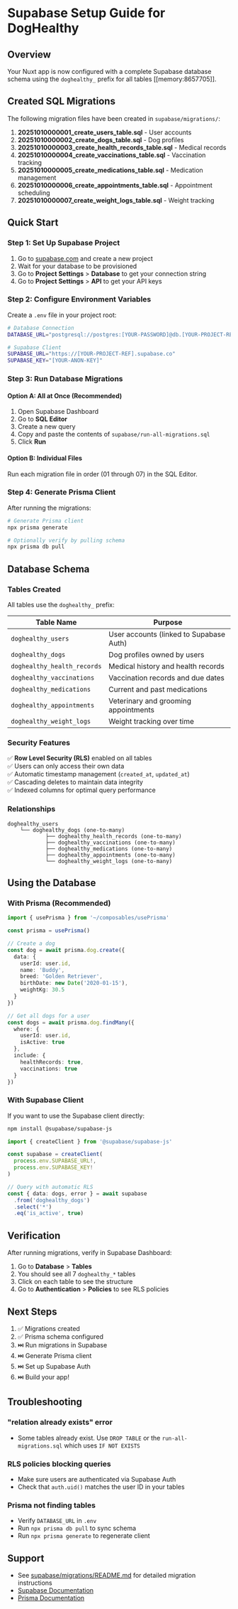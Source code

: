 # Supabase Setup Guide for DogHealthy

## Overview

Your Nuxt app is now configured with a complete Supabase database schema using the `doghealthy_` prefix for all tables [[memory:8657705]].

## Created SQL Migrations

The following migration files have been created in `supabase/migrations/`:

1. **20251010000001_create_users_table.sql** - User accounts
2. **20251010000002_create_dogs_table.sql** - Dog profiles
3. **20251010000003_create_health_records_table.sql** - Medical records
4. **20251010000004_create_vaccinations_table.sql** - Vaccination tracking
5. **20251010000005_create_medications_table.sql** - Medication management
6. **20251010000006_create_appointments_table.sql** - Appointment scheduling
7. **20251010000007_create_weight_logs_table.sql** - Weight tracking

## Quick Start

### Step 1: Set Up Supabase Project

1. Go to [supabase.com](https://supabase.com) and create a new project
2. Wait for your database to be provisioned
3. Go to **Project Settings** > **Database** to get your connection string
4. Go to **Project Settings** > **API** to get your API keys

### Step 2: Configure Environment Variables

Create a `.env` file in your project root:

```bash
# Database Connection
DATABASE_URL="postgresql://postgres:[YOUR-PASSWORD]@db.[YOUR-PROJECT-REF].supabase.co:5432/postgres"

# Supabase Client
SUPABASE_URL="https://[YOUR-PROJECT-REF].supabase.co"
SUPABASE_KEY="[YOUR-ANON-KEY]"
```

### Step 3: Run Database Migrations

#### Option A: All at Once (Recommended)

1. Open Supabase Dashboard
2. Go to **SQL Editor**
3. Create a new query
4. Copy and paste the contents of `supabase/run-all-migrations.sql`
5. Click **Run**

#### Option B: Individual Files

Run each migration file in order (01 through 07) in the SQL Editor.

### Step 4: Generate Prisma Client

After running the migrations:

```bash
# Generate Prisma client
npx prisma generate

# Optionally verify by pulling schema
npx prisma db pull
```

## Database Schema

### Tables Created

All tables use the `doghealthy_` prefix:

| Table Name | Purpose |
|-----------|---------|
| `doghealthy_users` | User accounts (linked to Supabase Auth) |
| `doghealthy_dogs` | Dog profiles owned by users |
| `doghealthy_health_records` | Medical history and health records |
| `doghealthy_vaccinations` | Vaccination records and due dates |
| `doghealthy_medications` | Current and past medications |
| `doghealthy_appointments` | Veterinary and grooming appointments |
| `doghealthy_weight_logs` | Weight tracking over time |

### Security Features

✅ **Row Level Security (RLS)** enabled on all tables  
✅ Users can only access their own data  
✅ Automatic timestamp management (`created_at`, `updated_at`)  
✅ Cascading deletes to maintain data integrity  
✅ Indexed columns for optimal query performance  

### Relationships

```
doghealthy_users
    └── doghealthy_dogs (one-to-many)
            ├── doghealthy_health_records (one-to-many)
            ├── doghealthy_vaccinations (one-to-many)
            ├── doghealthy_medications (one-to-many)
            ├── doghealthy_appointments (one-to-many)
            └── doghealthy_weight_logs (one-to-many)
```

## Using the Database

### With Prisma (Recommended)

```typescript
import { usePrisma } from '~/composables/usePrisma'

const prisma = usePrisma()

// Create a dog
const dog = await prisma.dog.create({
  data: {
    userId: user.id,
    name: 'Buddy',
    breed: 'Golden Retriever',
    birthDate: new Date('2020-01-15'),
    weightKg: 30.5
  }
})

// Get all dogs for a user
const dogs = await prisma.dog.findMany({
  where: {
    userId: user.id,
    isActive: true
  },
  include: {
    healthRecords: true,
    vaccinations: true
  }
})
```

### With Supabase Client

If you want to use the Supabase client directly:

```bash
npm install @supabase/supabase-js
```

```typescript
import { createClient } from '@supabase/supabase-js'

const supabase = createClient(
  process.env.SUPABASE_URL!,
  process.env.SUPABASE_KEY!
)

// Query with automatic RLS
const { data: dogs, error } = await supabase
  .from('doghealthy_dogs')
  .select('*')
  .eq('is_active', true)
```

## Verification

After running migrations, verify in Supabase Dashboard:

1. Go to **Database** > **Tables**
2. You should see all 7 `doghealthy_*` tables
3. Click on each table to see the structure
4. Go to **Authentication** > **Policies** to see RLS policies

## Next Steps

1. ✅ Migrations created
2. ✅ Prisma schema configured
3. ⏭️ Run migrations in Supabase
4. ⏭️ Generate Prisma client
5. ⏭️ Set up Supabase Auth
6. ⏭️ Build your app!

## Troubleshooting

### "relation already exists" error
- Some tables already exist. Use `DROP TABLE` or the `run-all-migrations.sql` which uses `IF NOT EXISTS`

### RLS policies blocking queries
- Make sure users are authenticated via Supabase Auth
- Check that `auth.uid()` matches the user ID in your tables

### Prisma not finding tables
- Verify `DATABASE_URL` in `.env`
- Run `npx prisma db pull` to sync schema
- Run `npx prisma generate` to regenerate client

## Support

- See [supabase/migrations/README.md](./supabase/migrations/README.md) for detailed migration instructions
- [Supabase Documentation](https://supabase.com/docs)
- [Prisma Documentation](https://www.prisma.io/docs)

